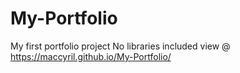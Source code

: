 # My-Portfolio
My first portfolio project
No libraries included
view @ https://maccyril.github.io/My-Portfolio/
